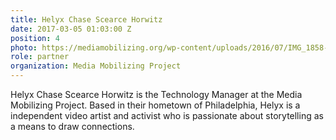 ```yaml
---
title: Helyx Chase Scearce Horwitz
date: 2017-03-05 01:03:00 Z
position: 4
photo: https://mediamobilizing.org/wp-content/uploads/2016/07/IMG_1858-300x200.jpg
role: partner
organization: Media Mobilizing Project
---
```


Helyx Chase Scearce Horwitz is the Technology Manager at the Media Mobilizing Project. Based in their hometown of Philadelphia, Helyx is a independent video artist and activist who is passionate about storytelling as a means to draw connections.  
